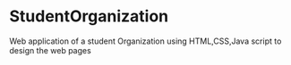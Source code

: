 # StudentOrganization
Web application of a student Organization
using HTML,CSS,Java script to design the web pages

